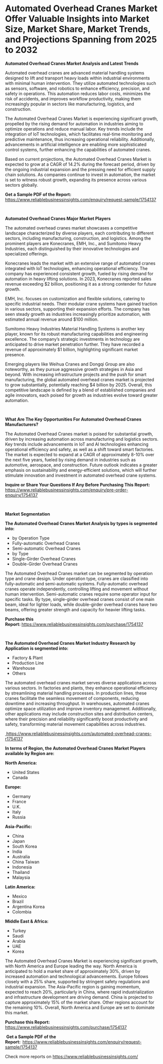 <p><h1>Automated Overhead Cranes Market Offer Valuable Insights into Market Size, Market Share, Market Trends, and Projections Spanning from 2025 to 2032</h1></p><p><strong>Automated Overhead Cranes Market Analysis and Latest Trends</strong></p>
<p><p>Automated overhead cranes are advanced material handling systems designed to lift and transport heavy loads within industrial environments with minimal human intervention. They utilize automated technologies such as sensors, software, and robotics to enhance efficiency, precision, and safety in operations. This automation reduces labor costs, minimizes the risk of accidents, and improves workflow productivity, making them increasingly popular in sectors like manufacturing, logistics, and construction.</p><p>The Automated Overhead Cranes Market is experiencing significant growth, propelled by the rising demand for automation in industries aiming to optimize operations and reduce manual labor. Key trends include the integration of IoT technologies, which facilitates real-time monitoring and predictive maintenance, thus increasing operational reliability. Additionally, advancements in artificial intelligence are enabling more sophisticated control systems, further enhancing the capabilities of automated cranes.</p><p>Based on current projections, the Automated Overhead Cranes Market is expected to grow at a CAGR of 14.2% during the forecast period, driven by the ongoing industrial expansion and the pressing need for efficient supply chain solutions. As companies continue to invest in automation, the market is set to witness robust growth, expanding its presence across various sectors globally.</p></p>
<p><strong>Get a Sample PDF of the Report:&nbsp;</strong> <a href="https://www.reliablebusinessinsights.com/enquiry/request-sample/1754137?utm_campaign=3273&utm_medium=2&utm_source=Github&utm_content=ia&utm_term=06032025&utm_id=automated-overhead-cranes">https://www.reliablebusinessinsights.com/enquiry/request-sample/1754137</a></p>
<p>&nbsp;</p>
<p><strong>Automated Overhead Cranes Major Market Players</strong></p>
<p><p>The automated overhead cranes market showcases a competitive landscape characterized by diverse players, each contributing to different sectors, including manufacturing, construction, and logistics. Among the prominent players are Konecranes, EMH, Inc., and Sumitomo Heavy Industries, each distinguished by their innovative technologies and specialized offerings.</p><p>Konecranes leads the market with an extensive range of automated cranes integrated with IoT technologies, enhancing operational efficiency. The company has experienced consistent growth, fueled by rising demand for automation in heavy lifting solutions. In 2023, Konecranes reported sales revenue exceeding $2 billion, positioning it as a strong contender for future growth.</p><p>EMH, Inc. focuses on customization and flexible solutions, catering to specific industrial needs. Their modular crane systems have gained traction in various sectors, supporting their expansion efforts. The company has seen steady growth as industries increasingly prioritize automation, with estimated annual revenue around $100 million.</p><p>Sumitomo Heavy Industries Material Handling Systems is another key player, known for its robust manufacturing capabilities and engineering excellence. The company’s strategic investments in technology are anticipated to drive market penetration further. They have recorded a revenue of approximately $1 billion, highlighting significant market presence.</p><p>Emerging players like Weihua Cranes and Dongqi Group are also noteworthy, as they pursue aggressive growth strategies in Asia and beyond. With increasing infrastructure projects and the push for smart manufacturing, the global automated overhead cranes market is projected to grow substantially, potentially reaching $4 billion by 2025. Overall, this competitive landscape is defined by a blend of established companies and agile innovators, each poised for growth as industries evolve toward greater automation.</p></p>
<p>&nbsp;</p>
<p><strong>What Are The Key Opportunities For Automated Overhead Cranes Manufacturers?</strong></p>
<p><p>The Automated Overhead Cranes market is poised for substantial growth, driven by increasing automation across manufacturing and logistics sectors. Key trends include advancements in IoT and AI technologies enhancing operational efficiency and safety, as well as a shift toward smart factories. The market is expected to expand at a CAGR of approximately 8-10% over the next five years, fueled by rising demand in industries such as automotive, aerospace, and construction. Future outlook indicates a greater emphasis on sustainability and energy-efficient solutions, which will further stimulate innovation and investment in automated overhead crane systems.</p></p>
<p><strong>Inquire or Share Your Questions If Any Before Purchasing This Report:</strong> <a href="https://www.reliablebusinessinsights.com/enquiry/pre-order-enquiry/1754137?utm_campaign=3273&utm_medium=2&utm_source=Github&utm_content=ia&utm_term=06032025&utm_id=automated-overhead-cranes">https://www.reliablebusinessinsights.com/enquiry/pre-order-enquiry/1754137</a></p>
<p>&nbsp;</p>
<p><strong>Market Segmentation</strong></p>
<p><strong>The Automated Overhead Cranes Market Analysis by types is segmented into:</strong></p>
<p><ul><li>by Operation Type</li><li>Fully-automatic Overhead Cranes</li><li>Semi-automatic Overhead Cranes</li><li>by Type</li><li>Single-Girder Overhead Cranes</li><li>Double-Girder Overhead Cranes</li></ul></p>
<p><p>The Automated Overhead Cranes market can be segmented by operation type and crane design. Under operation type, cranes are classified into fully-automatic and semi-automatic systems. Fully-automatic overhead cranes operate independently, controlling lifting and movement without human intervention. Semi-automatic cranes require some operator input for specific tasks. By type, single-girder overhead cranes consist of one main beam, ideal for lighter loads, while double-girder overhead cranes have two beams, offering greater strength and capacity for heavier lifting tasks.</p></p>
<p><strong>Purchase this Report:&nbsp;</strong><a href="https://www.reliablebusinessinsights.com/purchase/1754137?utm_campaign=3273&utm_medium=2&utm_source=Github&utm_content=ia&utm_term=06032025&utm_id=automated-overhead-cranes">https://www.reliablebusinessinsights.com/purchase/1754137</a></p>
<p>&nbsp;</p>
<p><strong>The Automated Overhead Cranes Market Industry Research by Application is segmented into:</strong></p>
<p><ul><li>Factory & Plant</li><li>Production Line</li><li>Warehouse</li><li>Others</li></ul></p>
<p><p>The automated overhead cranes market serves diverse applications across various sectors. In factories and plants, they enhance operational efficiency by streamlining material handling processes. In production lines, these cranes facilitate the seamless movement of components, reducing downtime and increasing throughput. In warehouses, automated cranes optimize space utilization and improve inventory management. Additionally, other applications may include construction sites and distribution centers, where their precision and reliability significantly boost productivity and safety, transforming material movement capabilities across industries.</p></p>
<p><a href="https://www.reliablebusinessinsights.com/automated-overhead-cranes-r1754137?utm_campaign=3273&utm_medium=2&utm_source=Github&utm_content=ia&utm_term=06032025&utm_id=automated-overhead-cranes">&nbsp;https://www.reliablebusinessinsights.com/automated-overhead-cranes-r1754137</a></p>
<p><strong>In terms of Region, the Automated Overhead Cranes Market Players available by Region are:</strong></p>
<p>
    <p> <strong> North America: </strong>
        <ul>
            <li>United States</li>
            <li>Canada</li>
        </ul>
        </p> 
    <p> <strong> Europe: </strong>
        <ul>
            <li>Germany</li>
            <li>France</li>
            <li>U.K.</li>
            <li>Italy</li>
            <li>Russia</li>
        </ul>
        </p> 
    <p> <strong> Asia-Pacific: </strong>
        <ul>
            <li>China</li>
            <li>Japan</li>
            <li>South Korea</li>
            <li>India</li>
            <li>Australia</li>
            <li>China Taiwan</li>
            <li>Indonesia</li>
            <li>Thailand</li>
            <li>Malaysia</li>
        </ul>
        </p> 
    <p> <strong> Latin America: </strong>
        <ul>
            <li>Mexico</li>
            <li>Brazil</li>
            <li>Argentina Korea</li>
            <li>Colombia</li>
        </ul>
        </p> 
    <p> <strong> Middle East & Africa: </strong>
        <ul>
            <li>Turkey</li>
            <li>Saudi</li>
            <li>Arabia</li>
            <li>UAE</li>
            <li>Korea</li>
        </ul>
    </p>
    </p>
<p><p>The Automated Overhead Cranes Market is experiencing significant growth, with North America and Europe leading the way. North America is anticipated to hold a market share of approximately 30%, driven by increased automation and technological advancements. Europe follows closely with a 25% share, supported by stringent safety regulations and industrial expansion. The Asia-Pacific region is gaining momentum, expected to reach 20%, particularly in China, where rapid industrialization and infrastructure development are driving demand. China is projected to capture approximately 15% of the market share. Other regions account for the remaining 10%. Overall, North America and Europe are set to dominate this market.</p></p>
<p><strong>Purchase this Report: </strong><a href="https://www.reliablebusinessinsights.com/purchase/1754137?utm_campaign=3273&utm_medium=2&utm_source=Github&utm_content=ia&utm_term=06032025&utm_id=automated-overhead-cranes">https://www.reliablebusinessinsights.com/purchase/1754137</a></p>
<p>&nbsp;<strong>Get a Sample PDF of the Report:&nbsp;&nbsp;</strong><a href="https://www.reliablebusinessinsights.com/enquiry/request-sample/1754137?utm_campaign=3273&utm_medium=2&utm_source=Github&utm_content=ia&utm_term=06032025&utm_id=automated-overhead-cranes">https://www.reliablebusinessinsights.com/enquiry/request-sample/1754137</a></p>
<p><strong></strong></p>
<p>Check more reports on <a href="https://www.reliablebusinessinsights.com/?utm_campaign=3273&utm_medium=2&utm_source=Github&utm_content=ia&utm_term=06032025&utm_id=automated-overhead-cranes">https://www.reliablebusinessinsights.com/</a></p>